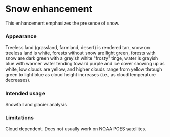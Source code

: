 # Snow enhancement

This enhancement emphasizes the presence of snow.

### Appearance

Treeless land (grassland, farmland, desert) is rendered tan, snow on treeless land is white,  forests without snow are light green, forests with snow are dark green with a greyish white "frosty" tinge, water is grayish blue with warmer water tending toward purple and ice cover  showing up as white, low clouds are yellow, and higher clouds range from yellow through green to light blue as cloud height increases (i.e., as cloud temperature decreases).

### Intended usage

Snowfall and glacier analysis

### Limitations

Cloud dependent.
Does not usually work on NOAA POES satellites.